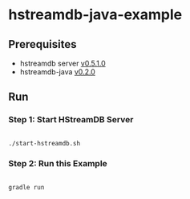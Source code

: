 # hstreamdb-java-example

## Prerequisites 

- hstreamdb server [v0.5.1.0](https://hub.docker.com/layers/hstreamdb/hstream/v0.5.1.0/images/sha256-4bf28420efe31de38480d322c9228f43386218493107d2703375b9eb7c0f4c10)
- hstreamdb-java [v0.2.0](https://search.maven.org/artifact/io.hstream/hstreamdb-java/0.2.0/jar) 

## Run

### Step 1: Start HStreamDB Server

```bash

./start-hstreamdb.sh

```

### Step 2: Run this Example 

```bash

gradle run

```
